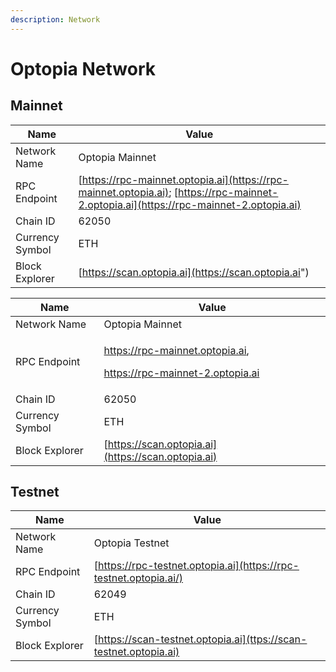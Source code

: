 ```yaml
---
description: Network
---
```


# Optopia Network

## **Mainnet**



| Name            | Value                                                                                                                                  |
| --------------- | -------------------------------------------------------------------------------------------------------------------------------------- |
| Network Name    | Optopia Mainnet                                                                                                                        |
| RPC Endpoint    | [https://rpc-mainnet.optopia.ai](https://rpc-mainnet.optopia.ai); [https://rpc-mainnet-2.optopia.ai](https://rpc-mainnet-2.optopia.ai) |
| Chain ID        | 62050                                                                                                                                  |
| Currency Symbol | ETH                                                                                                                                    |
| Block Explorer  | [https://scan.optopia.ai](https://scan.optopia.ai")                                                                                    |

| Name            | Value                                                                                                                                                                     |
| --------------- | ------------------------------------------------------------------------------------------------------------------------------------------------------------------------- |
| Network Name    | Optopia Mainnet                                                                                                                                                           |
| RPC Endpoint    | <p><a href="https://rpc-mainnet.optopia.ai">https://rpc-mainnet.optopia.ai</a>,</p><p><a href="https://rpc-mainnet-2.optopia.ai">https://rpc-mainnet-2.optopia.ai</a></p> |
| Chain ID        | 62050                                                                                                                                                                     |
| Currency Symbol | ETH                                                                                                                                                                       |
| Block Explorer  |  [https://scan.optopia.ai](https://scan.optopia.ai)                                                                                                                       |



## **Testnet**



| Name            | Value                                                             |
| --------------- | ----------------------------------------------------------------- |
| Network Name    | Optopia  Testnet                                                  |
| RPC Endpoint    | [https://rpc-testnet.optopia.ai](https://rpc-testnet.optopia.ai/) |
| Chain ID        | 62049                                                             |
| Currency Symbol | ETH                                                               |
| Block Explorer  | [https://scan-testnet.optopia.ai](ttps://scan-testnet.optopia.ai) |





####

